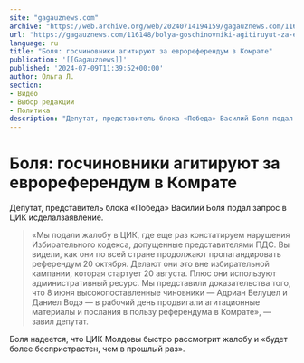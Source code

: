 ```yaml
---
site: "gagauznews.com"
archive: "https://web.archive.org/web/20240714194159/gagauznews.com/116148/bolya-goschinovniki-agitiruyut-za-evroreferendum-v-komrate.html"
url: "https://gagauznews.com/116148/bolya-goschinovniki-agitiruyut-za-evroreferendum-v-komrate.html"
language: ru
title: "Боля: госчиновники агитируют за еврореферендум в Комрате"
publication: '[[Gagauznews]]'
published: '2024-07-09T11:39:52+00:00'
author: Ольга Л.
section:
- Видео
- Выбор редакции
- Политика
description: "Депутат, представитель блока «Победа» Василий Боля подал запрос в ЦИК и сделал заявление. «Мы подали жалобу в ЦИК, где еще раз констатируем нарушения Избирательного кодекса, допущенные представителями ПДС. Вы видели, как они по всей стране продолжают пропагандировать референдум 20 октября. Делают они это вне избирательной кампании, которая стартует 20 августа. Плюс они используют административный ресурс. Мы представили доказательства того, что 8 июня высокопоставленные чиновники — Адриан Белуцел и Даниел Водэ — в рабочий день продвигали агитационные материалы и послания в пользу референдума в Комрате», — завил депутат. Боля надеется, что ЦИК Молдовы быстро рассмотрит жалобу и «будет более беспристрастен, чем […]"
---
```


# Боля: госчиновники агитируют за еврореферендум в Комрате

Депутат, представитель блока «Победа» Василий Боля подал запрос в ЦИК исделалзаявление.

> «Мы подали жалобу в ЦИК, где еще раз констатируем нарушения Избирательного кодекса, допущенные представителями ПДС. Вы видели, как они по всей стране продолжают пропагандировать референдум 20 октября. Делают они это вне избирательной кампании, которая стартует 20 августа. Плюс они используют административный ресурс. Мы представили доказательства того, что 8 июня высокопоставленные чиновники — Адриан Белуцел и Даниел Водэ — в рабочий день продвигали агитационные материалы и послания в пользу референдума в Комрате», — завил депутат.

Боля надеется, что ЦИК Молдовы быстро рассмотрит жалобу и «будет более беспристрастен, чем в прошлый раз».